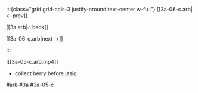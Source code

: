 :::{class="grid grid-cols-3 justify-around text-center w-full"}
[[3a-06-c.arb|← prev]]

[[3a.arb|⌂ back]]

[[3a-06-c.arb|next →]]

:::

![[3a-05-c.arb.mp4]]

* collect berry before jasig

#arb #3a #3a-05-c

